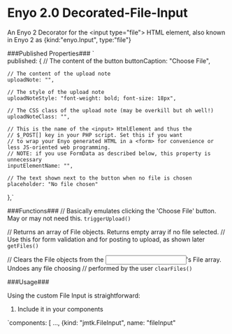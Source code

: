 Enyo 2.0 Decorated-File-Input
=============================

An Enyo 2 Decorator for the &lt;input type="file"> HTML element, also known in Enyo 2 as {kind:"enyo.Input", type:"file"}

###Published Properties###
`    
published: {
    // The content of the button
    buttonCaption: "Choose File",

    // The content of the upload note
    uploadNote: "",

	// The style of the upload note
    uploadNoteStyle: "font-weight: bold; font-size: 18px",
    
	// The CSS class of the upload note (may be overkill but oh well!)
    uploadNoteClass: "",
    
	// This is the name of the <input> HtmlElement and thus the
    // $_POST[] key in your PHP script. Set this if you want
    // to wrap your Enyo generated HTML in a <form> for convenience or less JS-oriented web programming.
    // NOTE: if you use FormData as described below, this property is unnecessary
    inputElementName: "",
    
	// The text shown next to the button when no file is chosen
    placeholder: "No file chosen"
},`

###Functions###
// Basically emulates clicking the 'Choose File' button. May or may not need this.
`triggerUpload()`

// Returns an array of File objects. Returns empty array if no file selected.
// Use this for form validation and for posting to upload, as shown later
`getFiles()`

// Clears the File objects from the <input>'s File array. Undoes any file choosing
// performed by the user
`clearFiles()`

###Usage###

Using the custom File Input is straightforward:

1. Include it in your components

`components: [
    ...,
    {kind: "jmtk.FileInput", name: "fileInput"